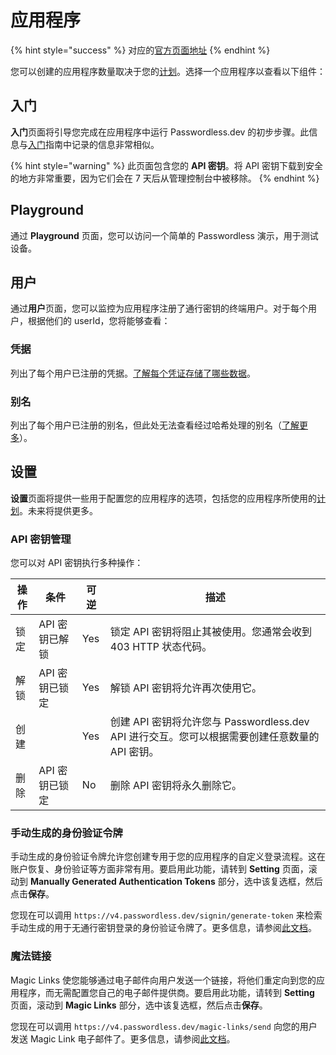 # 应用程序

{% hint style="success" %}
对应的[官方页面地址](https://docs.passwordless.dev/guide/admin-console/applications.html)
{% endhint %}

您可以创建的应用程序数量取决于您的[计划](https://bitwarden.com/products/passwordless/#pricing)。选择一个应用程序以查看以下组件：

## 入门 <a href="#get-started" id="get-started"></a>

**入门**页面将引导您完成在应用程序中运行 Passwordless.dev 的初步步骤。此信息与[入门](../get-started.md)指南中记录的信息非常相似。

{% hint style="warning" %}
此页面包含您的 **API 密钥**。将 API 密钥下载到安全的地方非常重要，因为它们会在 7 天后从管理控制台中被移除。
{% endhint %}

## Playground <a href="#playground" id="playground"></a>

通过 **Playground** 页面，您可以访问一个简单的 Passwordless 演示，用于测试设备。

## 用户 <a href="#users" id="users"></a>

通过**用户**页面，您可以监控为应用程序注册了通行密钥的终端用户。对于每个用户，根据他们的 userId，您将能够查看：

### **凭据** <a href="#credentials" id="credentials"></a>

列出了每个用户已注册的凭据。[了解每个凭证存储了哪些数据](../concepts.md#credential)。

### **别名** <a href="#aliases" id="aliases"></a>

列出了每个用户已注册的别名，但此处无法查看经过哈希处理的别名（[了解更多](../api.md#alias)）。

## 设置 <a href="#settings" id="settings"></a>

**设置**页面将提供一些用于配置您的应用程序的选项，包括您的应用程序所使用的[计划](https://bitwarden.com/products/passwordless/#pricing)。未来将提供更多。

### API 密钥管理 <a href="#api-key-management" id="api-key-management"></a>

您可以对 API 密钥执行多种操作：

| 操作 | 条件        | 可逆  | 描述                                                              |
| -- | --------- | --- | --------------------------------------------------------------- |
| 锁定 | API 密钥已解锁 | Yes | 锁定 API 密钥将阻止其被使用。您通常会收到 403 HTTP 状态代码。                          |
| 解锁 | API 密钥已锁定 | Yes | 解锁 API 密钥将允许再次使用它。                                              |
| 创建 |           | Yes | 创建 API 密钥将允许您与 Passwordless.dev API 进行交互。您可以根据需要创建任意数量的 API 密钥。 |
| 删除 | API 密钥已锁定 | No  | 删除 API 密钥将永久删除它。                                                |

### 手动生成的身份验证令牌 <a href="#manually-generated-authentication-tokens" id="manually-generated-authentication-tokens"></a>

手动生成的身份验证令牌允许您创建专用于您的应用程序的自定义登录流程。这在账户恢复、身份验证等方面非常有用。要启用此功能，请转到 **Setting** 页面，滚动到 **Manually Generated Authentication Tokens** 部分，选中该复选框，然后点击**保存**。

您现在可以调用 `https://v4.passwordless.dev/signin/generate-token` 来检索手动生成的用于无通行密钥登录的身份验证令牌了。更多信息，请参阅[此文档](../api.md#signin-generate-token)。

### 魔法链接 <a href="#magic-links" id="magic-links"></a>

Magic Links 使您能够通过电子邮件向用户发送一个链接，将他们重定向到您的应用程序，而无需配置您自己的电子邮件提供商。要启用此功能，请转到 **Setting** 页面，滚动到 **Magic Links** 部分，选中该复选框，然后点击**保存**。

您现在可以调用 `https://v4.passwordless.dev/magic-links/send` 向您的用户发送 Magic Link 电子邮件了。更多信息，请参阅[此文档](../api.md#magic-links-send)。
